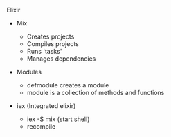 Elixir

- Mix

  - Creates projects
  - Compiles projects
  - Runs 'tasks'
  - Manages dependencies

- Modules

  - defmodule creates a module
  - module is a collection of methods and functions

- iex (Integrated elixir)
  - iex -S mix (start shell)
  - recompile
